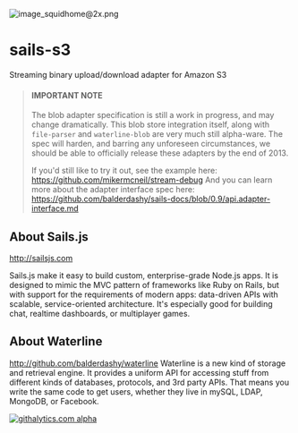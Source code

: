 ![image_squidhome@2x.png](http://i.imgur.com/RIvu9.png) 

# sails-s3

Streaming binary upload/download adapter for Amazon S3

> #### IMPORTANT NOTE
> The blob adapter specification is still a work in progress, and may change dramatically.
> This blob store integration itself, along with `file-parser` and `waterline-blob` are very much still alpha-ware.
> The spec will harden, and barring any unforeseen circumstances, we should be able to officially release these adapters by the end of 2013.
>
> If you'd still like to try it out, see the example here: https://github.com/mikermcneil/stream-debug
> And you can learn more about the adapter interface spec here: https://github.com/balderdashy/sails-docs/blob/0.9/api.adapter-interface.md


## About Sails.js
http://sailsjs.com

Sails.js make it easy to build custom, enterprise-grade Node.js apps. It is designed to mimic the MVC pattern of frameworks like Ruby on Rails, but with support for the requirements of modern apps: data-driven APIs with scalable, service-oriented architecture. It's especially good for building chat, realtime dashboards, or multiplayer games.

## About Waterline
http://github.com/balderdashy/waterline
Waterline is a new kind of storage and retrieval engine.  It provides a uniform API for accessing stuff from different kinds of databases, protocols, and 3rd party APIs.  That means you write the same code to get users, whether they live in mySQL, LDAP, MongoDB, or Facebook.

[![githalytics.com alpha](https://cruel-carlota.pagodabox.com/a22d3919de208c90c898986619efaa85 "githalytics.com")](http://githalytics.com/balderdashy/sails-dirty)

